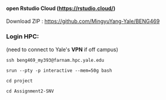 
#### open Rstudio Cloud (https://rstudio.cloud/)
Download ZIP : https://github.com/MingyuYang-Yale/BENG469

### Login HPC:
(need to connect to Yale's **VPN** if off campus)

```
ssh beng469_my393@farnam.hpc.yale.edu
```
```
srun --pty -p interactive --mem=50g bash
```
```
cd project
```
```
cd Assignment2-SNV
```
